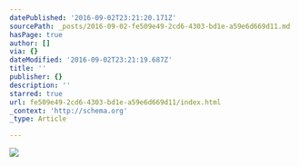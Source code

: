 ```yaml
---
datePublished: '2016-09-02T23:21:20.171Z'
sourcePath: _posts/2016-09-02-fe509e49-2cd6-4303-bd1e-a59e6d669d11.md
hasPage: true
author: []
via: {}
dateModified: '2016-09-02T23:21:19.687Z'
title: ''
publisher: {}
description: ''
starred: true
url: fe509e49-2cd6-4303-bd1e-a59e6d669d11/index.html
_context: 'http://schema.org'
_type: Article

---
```

![](https://imgflo.herokuapp.com/graph/2b2431f8e7ba7b0/48336e2104ddab9c4a4eab07a496aca3/croprotate.png?cropheight=336&cropwidth=1023&degrees=0&input=https%3A%2F%2Fthe-grid-user-content.s3-us-west-2.amazonaws.com%2F8b690b9b-c2e2-4380-b010-6517959f59e2.png&x=0&y=127)